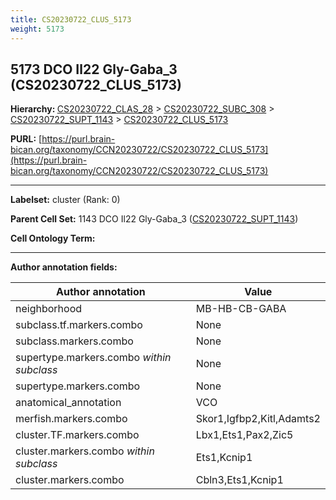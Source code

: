```yaml
---
title: CS20230722_CLUS_5173
weight: 5173
---
```

## 5173 DCO Il22 Gly-Gaba_3 (CS20230722_CLUS_5173)
<b>Hierarchy: </b>
[CS20230722_CLAS_28](../CS20230722_CLAS_28) >
[CS20230722_SUBC_308](../CS20230722_SUBC_308) >
[CS20230722_SUPT_1143](../CS20230722_SUPT_1143) >
[CS20230722_CLUS_5173](../CS20230722_CLUS_5173)

**PURL:** [https://purl.brain-bican.org/taxonomy/CCN20230722/CS20230722_CLUS_5173](https://purl.brain-bican.org/taxonomy/CCN20230722/CS20230722_CLUS_5173)

---


**Labelset:** cluster (Rank: 0)

**Parent Cell Set:** 1143 DCO Il22 Gly-Gaba_3 ([CS20230722_SUPT_1143](../CS20230722_SUPT_1143))



**Cell Ontology Term:** 

[MARKER GENES.]: #


---

[TRANSFERRED ANNOTATIONS.]: #


[AUTHOR ANNOTATION FIELDS.]: #


**Author annotation fields:**

| Author annotation | Value |
|-------------------|-------|
|neighborhood|MB-HB-CB-GABA|
|subclass.tf.markers.combo|None|
|subclass.markers.combo|None|
|supertype.markers.combo _within subclass_|None|
|supertype.markers.combo|None|
|anatomical_annotation|VCO|
|merfish.markers.combo|Skor1,Igfbp2,Kitl,Adamts2|
|cluster.TF.markers.combo|Lbx1,Ets1,Pax2,Zic5|
|cluster.markers.combo _within subclass_|Ets1,Kcnip1|
|cluster.markers.combo|Cbln3,Ets1,Kcnip1|
